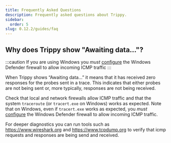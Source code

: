 ```yaml
---
title: Frequently Asked Questions
description: Frequently asked questions about Trippy.
sidebar:
  order: 5
slug: 0.12.2/guides/faq
---
```


## Why does Trippy show "Awaiting data..."?

:::caution
If you are using Windows you _must_ [configure](/guides/windows_firewall)
the Windows Defender firewall to allow incoming ICMP traffic
:::

When Trippy shows “Awaiting data...” it means that it has received zero responses for the probes sent in a trace. This
indicates that either probes are not being sent or, more typically, responses are not being received.

Check that local and network firewalls allow ICMP traffic and that the system `traceroute` (or `tracert.exe` on
Windows) works as expected. Note that on Windows, even if `tracert.exe` works as expected, you
_must_ [configure](/guides/windows_firewall) the Windows Defender
firewall to allow incoming ICMP traffic.

For deeper diagnostics you can run tools such as https://www.wireshark.org and https://www.tcpdump.org to verify that
icmp requests and responses are being send and received.

<a name="windows-defender"></a>
